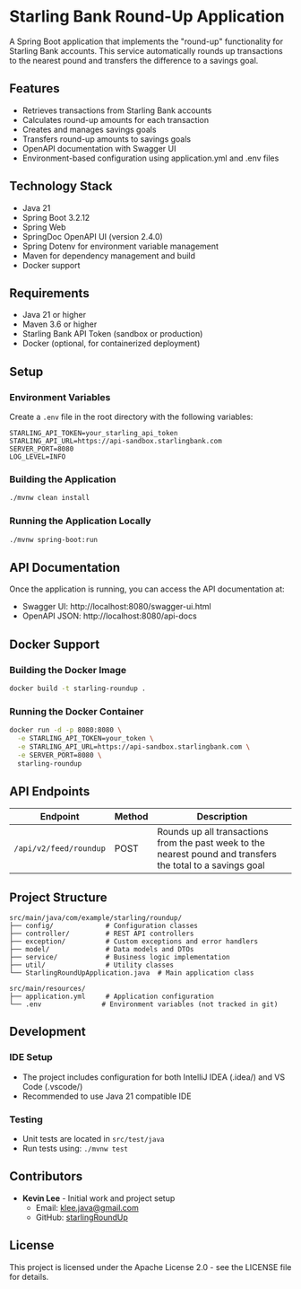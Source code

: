 # Starling Bank Round-Up Application

A Spring Boot application that implements the "round-up" functionality for Starling Bank accounts. This service automatically rounds up transactions to the nearest pound and transfers the difference to a savings goal.

## Features

- Retrieves transactions from Starling Bank accounts
- Calculates round-up amounts for each transaction
- Creates and manages savings goals
- Transfers round-up amounts to savings goals
- OpenAPI documentation with Swagger UI
- Environment-based configuration using application.yml and .env files

## Technology Stack

- Java 21
- Spring Boot 3.2.12
- Spring Web
- SpringDoc OpenAPI UI (version 2.4.0)
- Spring Dotenv for environment variable management
- Maven for dependency management and build
- Docker support

## Requirements

- Java 21 or higher
- Maven 3.6 or higher
- Starling Bank API Token (sandbox or production)
- Docker (optional, for containerized deployment)

## Setup

### Environment Variables

Create a `.env` file in the root directory with the following variables:

```properties
STARLING_API_TOKEN=your_starling_api_token
STARLING_API_URL=https://api-sandbox.starlingbank.com
SERVER_PORT=8080
LOG_LEVEL=INFO
```

### Building the Application

```bash
./mvnw clean install
```

### Running the Application Locally

```bash
./mvnw spring-boot:run
```

## API Documentation

Once the application is running, you can access the API documentation at:
- Swagger UI: http://localhost:8080/swagger-ui.html
- OpenAPI JSON: http://localhost:8080/api-docs

## Docker Support

### Building the Docker Image

```bash
docker build -t starling-roundup .
```

### Running the Docker Container

```bash
docker run -d -p 8080:8080 \
  -e STARLING_API_TOKEN=your_token \
  -e STARLING_API_URL=https://api-sandbox.starlingbank.com \
  -e SERVER_PORT=8080 \
  starling-roundup
```

## API Endpoints

| Endpoint | Method | Description |
|----------|--------|-------------|
| `/api/v2/feed/roundup` | POST | Rounds up all transactions from the past week to the nearest pound and transfers the total to a savings goal |

## Project Structure

```
src/main/java/com/example/starling/roundup/
├── config/             # Configuration classes
├── controller/         # REST API controllers
├── exception/          # Custom exceptions and error handlers
├── model/              # Data models and DTOs
├── service/            # Business logic implementation
├── util/               # Utility classes
└── StarlingRoundUpApplication.java  # Main application class

src/main/resources/
├── application.yml     # Application configuration
└── .env               # Environment variables (not tracked in git)
```

## Development

### IDE Setup
- The project includes configuration for both IntelliJ IDEA (.idea/) and VS Code (.vscode/)
- Recommended to use Java 21 compatible IDE

### Testing
- Unit tests are located in `src/test/java`
- Run tests using: `./mvnw test`

## Contributors

- **Kevin Lee** - Initial work and project setup
  - Email: klee.java@gmail.com
  - GitHub: [starlingRoundUp](https://github.com:cameljava/starlingRoundUp.git)

## License

This project is licensed under the Apache License 2.0 - see the LICENSE file for details.
